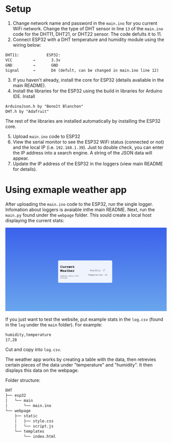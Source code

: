 # Setup
1. Change network name and password in the ```main.ino``` for you current WiFi network. Change the type of DHT sensor in line ```13``` of the ```main.ino``` code for the DHT11, DHT21, or DHT22 sensor. The code defults it to 11.
2. Connect ESP32 with a DHT temperature and humidity module using the wiring below:
```
DHT11:            ESP32:
VCC         →       3.3v
GND         →       GND
Signal      →       D4 (defult, can be changed in main.ino line 12)
```

3. If you haven't already, install the core for ESP32 (details avaliable in the main README).
4. Install the libraries for the ESP32 using the build in libraries for Arduino IDE. Install
```
ArduinoJson.h by "Benoît Blanchon"
DHT.h by "Adafruit"
```
The rest of the libraries are installed automatically by installing the ESP32 core.

5. Upload ```main.ino``` code to ESP32
6. View the serial monitor to see the ESP32 WiFi status (connected or not) and the local IP (i.e. ```192.168.1.39```). Just to double check, you can enter the IP address into a search engine. A string of the JSON data will appear.
7. Update the IP address of the ESP32 in the loggers (view main README for details).


# Using exmaple weather app
After uploading the ```main.ino``` code to the ESP32, run the single logger. Infomation about loggers is avaiable inthe main README. Next, run the ```main.py``` found under the ```webpage``` folder. This sould create a local host displaying the current stats:

![weather app](<Screenshot 2024-03-31 at 14.42.40.png>)

If you just want to test the website, put example stats in the ```log.csv``` (found in the ```log``` under the ```main``` folder). For example:

```
humidity,temperature
17,28
```
Cut and copy into ```log.csv```. 

The weather app works by creating a table with the data, then retrevies certain pieces of the data under "temperature" and "humidity". It then displays this data on the webpage. 

Folder structure:
```
DHT
├── esp32
│   └── main
│       └── main.ino
└── webpage
    ├── static
    │   ├── style.css
    │   └── script.js
    └── templates
        └── index.html
```